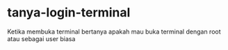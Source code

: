 # tanya-login-terminal
Ketika membuka terminal bertanya apakah mau buka terminal dengan root atau sebagai user biasa
